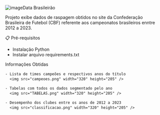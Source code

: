 ![image](https://github.com/douglasribeiros/data_brasileirao/assets/138536638/01b30b75-97b7-49b3-92c9-3ebe44821c8d)Data Brasileirão

Projeto exibe dados de raspagem obtidos no site da Confederação Brasileira de Futebol (CBF)
referente aos campeonatos brasileiros enntre 2012 a 2023.


📋 Pré-requisitos

- Instalação Python
- Instalar arquivo requirements.txt


Informações Obtidas

<div class="container">

    - Lista de times campeões e respectivos anos do título
      <img src="campeoes.png" width="320" height="205" />
</div>


<div class="container">

    - Tabelas com todos os dados segmentado pelo ano
      <img src="TABELAS.png" width="320" height="205" />
</div>


<div class="container">

    - Desempenho dos clubes entre os anos de 2012 a 2023
      <img src="classificacao.png" width="320" height="205" />
</div>




  
